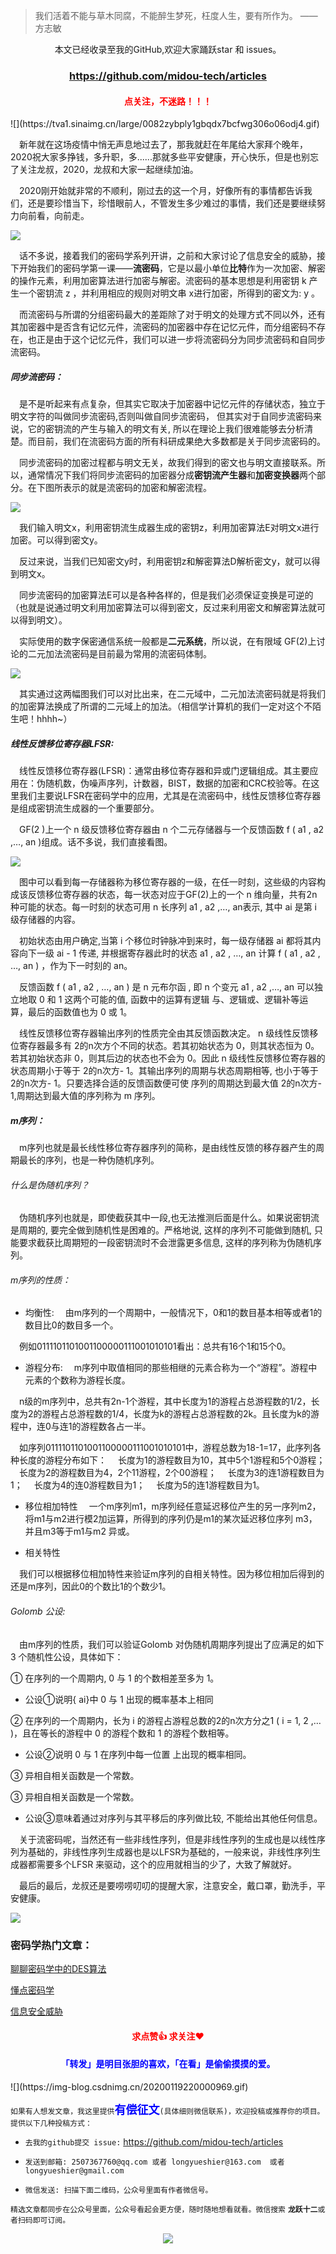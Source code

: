 > 我们活着不能与草木同腐，不能醉生梦死，枉度人生，要有所作为。           ——方志敏

<p align="center">本文已经收录至我的GitHub,欢迎大家踊跃star 和 issues。</p>
<h3 align="center"><a  href="https://github.com/midou-tech/articles" target="_blank">https://github.com/midou-tech/articles</a></h3>
<p><h4   style="color:red;text-align:center">点关注，不迷路！！！ </h4></p>
![](https://tva1.sinaimg.cn/large/0082zybply1gbqdx7bcfwg306o06odj4.gif)

&emsp;新年就在这场疫情中悄无声息地过去了，那我就赶在年尾给大家拜个晚年，2020祝大家多挣钱，多升职，多......那就多些平安健康，开心快乐，但是也别忘了关注龙叔，2020，龙叔和大家一起继续加油。 

&emsp;2020刚开始就非常的不顺利，刚过去的这一个月，好像所有的事情都告诉我们，还是要珍惜当下，珍惜眼前人，不管发生多少难过的事情，我们还是要继续努力向前看，向前走。

![](https://tva1.sinaimg.cn/large/0082zybply1gbqdxhmn99g306o06oqlq.gif)

&emsp;话不多说，接着我们的密码学系列开讲，之前和大家讨论了信息安全的威胁，接下开始我们的密码学第一课——**流密码**，它是以最小单位**比特**作为一次加密、解密的操作元素，利用加密算法进行加密与解密。流密码的基本思想是利用密钥 k 产生一个密钥流 z ，并利用相应的规则对明文串 x进行加密，所得到的密文为: y 。

&emsp;而流密码与所谓的分组密码最大的差距除了对于明文的处理方式不同以外，还有其加密器中是否含有记忆元件，流密码的加密器中存在记忆元件，而分组密码不存在，也正是由于这个记忆元件，我们可以进一步将流密码分为同步流密码和自同步流密码。

##### 同步流密码：

&emsp;是不是听起来有点复杂，但其实它取决于加密器中记忆元件的存储状态，独立于明文字符的叫做同步流密码,否则叫做自同步流密码， 但其实对于自同步流密码来说，它的密钥流的产生与输入的明文有关, 所以在理论上我们很难能够去分析清楚。而目前，我们在流密码方面的所有科研成果绝大多数都是关于同步流密码的。

&emsp;同步流密码的加密过程都与明文无关，故我们得到的密文也与明文直接联系。所以，通常情况下我们将同步流密码的加密器分成**密钥流产生器**和**加密变换器**两个部分。在下图所表示的就是流密码的加密和解密流程。

![](https://tva1.sinaimg.cn/large/0082zybply1gbqdxs429ej30j206edg9.jpg)

&emsp;我们输入明文x，利用密钥流生成器生成的密钥z，利用加密算法E对明文x进行加密。可以得到密文y。

&emsp;反过来说，当我们已知密文y时，利用密钥z和解密算法D解析密文y，就可以得到明文x。

&emsp;同步流密码的加密算法E可以是各种各样的，但是我们必须保证变换是可逆的（也就是说通过明文利用加密算法可以得到密文，反过来利用密文和解密算法就可以得到明文）。

&emsp;实际使用的数字保密通信系统一般都是**二元系统**，所以说，在有限域 GF(2)上讨论的二元加法流密码是目前最为常用的流密码体制。

![](https://tva1.sinaimg.cn/large/0082zybply1gbqdy0b4w2j30gk0590sl.jpg)

&emsp;其实通过这两幅图我们可以对比出来，在二元域中，二元加法流密码就是将我们的加密算法换成了所谓的二元域上的加法。（相信学计算机的我们一定对这个不陌生吧！hhhh~）

##### 线性反馈移位寄存器LFSR:

&emsp;线性反馈移位寄存器(LFSR)：通常由移位寄存器和异或门逻辑组成。其主要应用在：伪随机数，伪噪声序列，计数器，BIST，数据的加密和CRC校验等。在这里我们主要说LFSR在密码学中的应用，尤其是在流密码中，线性反馈移位寄存器是组成密钥流生成器的一个重要部分。

&emsp;GF(2 )上一个 n 级反馈移位寄存器由 n 个二元存储器与一个反馈函数 f ( a1 , a2 ,…, an )组成。话不多说，我们直接看图。

![](https://tva1.sinaimg.cn/large/0082zybply1gbqdy5igqkj30ao038wea.jpg)

&emsp;图中可以看到每一存储器称为移位寄存器的一级，在任一时刻，这些级的内容构成该反馈移位寄存器的状态，每一状态对应于GF(2)上的一个 n 维向量，共有2n种可能的状态。每一时刻的状态可用 n 长序列 a1 , a2 ,…, an表示, 其中 ai 是第 i 级存储器的内容。

&emsp;初始状态由用户确定,当第 i 个移位时钟脉冲到来时，每一级存储器 ai 都将其内容向下一级 ai - 1 传递, 并根据寄存器此时的状态 a1 , a2 , …, an 计算 f ( a1 , a2 , …, an ) ，作为下一时刻的 an。

&emsp;反馈函数 f ( a1 , a2 , …, an ) 是 n 元布尔函 , 即 n 个变元 a1 , a2 ,…, an 可以独立地取 0 和 1 这两个可能的值, 函数中的运算有逻辑 与、逻辑或、逻辑补等运算，最后的函数值也为 0 或 1。

&emsp;线性反馈移位寄存器输出序列的性质完全由其反馈函数决定。 n 级线性反馈移位寄存器最多有 2的n次方个不同的状态。若其初始状态为 0，则其状态恒为 0。若其初始状态非 0，则其后边的状态也不会为 0。因此 n 级线性反馈移位寄存器的状态周期小于等于 2的n次方- 1。其输出序列的周期与状态周期相等, 也小于等于 2的n次方- 1。只要选择合适的反馈函数便可使 序列的周期达到最大值 2的n次方- 1,周期达到最大值的序列称为 m 序列。

##### m序列：

&emsp;m序列也就是最长线性移位寄存器序列的简称，是由线性反馈的移存器产生的周期最长的序列，也是一种伪随机序列。

###### 什么是伪随机序列？

&emsp;伪随机序列也就是，即使截获其中一段,也无法推测后面是什么。如果说密钥流是周期的, 要完全做到随机性是困难的。严格地说, 这样的序列不可能做到随机, 只能要求截获比周期短的一段密钥流时不会泄露更多信息, 这样的序列称为伪随机序列。 

###### m序列的性质：

- 均衡性:
  &emsp;由m序列的一个周期中，一般情况下，0和1的数目基本相等或者1的数目比0的数目多一个。

&emsp;例如0111101101001100000111001010101看出：总共有16个1和15个0。

- 游程分布:
  &emsp;m序列中取值相同的那些相继的元素合称为一个“游程”。游程中元素的个数称为游程长度。

&emsp;n级的m序列中，总共有2n-1个游程，其中长度为1的游程占总游程数的1/2，长度为2的游程占总游程数的1/4，长度为k的游程占总游程数的2k。且长度为k的游程中，连0与连1的游程数各占一半。

&emsp;如序列0111101101001100000111001010101中，游程总数为18-1=17，此序列各种长度的游程分布如下：
&emsp;长度为1的游程数目为10，其中5个1游程和5个0游程；
&emsp;长度为2的游程数目为4，2个11游程，2个00游程；
&emsp;长度为3的连1游程数目为1；
&emsp;长度为4的连0游程数目为1；
&emsp;长度为5的连1游程数目为1。

- 移位相加特性
  &emsp;一个m序列m1，m序列经任意延迟移位产生的另一序列m2，将m1与m2进行模2加运算，所得到的序列仍是m1的某次延迟移位序列 m3，并且m3等于m1与m2 异或。

- 相关特性

&emsp;我们可以根据移位相加特性来验证m序列的自相关特性。因为移位相加后得到的还是m序列，因此0的个数比1的个数少1。

###### Golomb 公设: 

&emsp;由m序列的性质，我们可以验证Golomb 对伪随机周期序列提出了应满足的如下3 个随机性公设，具体如下：

① 在序列的一个周期内, 0 与 1 的个数相差至多为 1。

- 公设①说明{ ai}中 0 与 1 出现的概率基本上相同

② 在序列的一个周期内，长为 i 的游程占游程总数的2的n次方分之1 ( i = 1, 2 ,… )，且在等长的游程中 0 的游程个数和 1 的游程个数相等。

- 公设②说明 0 与 1 在序列中每一位置 上出现的概率相同。

③ 异相自相关函数是一个常数。

③ 异相自相关函数是一个常数。

- 公设③意味着通过对序列与其平移后的序列做比较, 不能给出其他任何信息。

&emsp;关于流密码呢，当然还有一些非线性序列，但是非线性序列的生成也是以线性序列为基础的，非线性序列生成器也是以LFSR为基础的，一般来说，非线性序列生成器都需要多个LFSR 来驱动，这个的应用就相当的少了，大致了解就好。

&emsp;最后的最后，龙叔还是要唠唠叨叨的提醒大家，注意安全，戴口罩，勤洗手，平安健康。

![](https://img-blog.csdnimg.cn/20200209150145962.jpg)

### 密码学热门文章：

[聊聊密码学中的DES算法](https://mp.weixin.qq.com/s/tpupz8T5Ei-xB2pKdfKQQQ)

[懂点密码学](https://mp.weixin.qq.com/s/kcvm79m1-3SflYUo56idsg)

[信息安全威胁](https://mp.weixin.qq.com/s/W0HN44O1YI6UcfeOKj9N-g)

<h4   style="color:red;text-align:center">求点赞👍  求关注❤️ </h4>
<h4   style="color:blue;text-align:center">「转发」是明目张胆的喜欢，「在看」是偷偷摸摸的爱。</h4>
![](https://img-blog.csdnimg.cn/20200119220000969.gif)

`如果有人想发文章，我这里提供`<font face="宋体" color=blue size=4>**有偿征文**</font>`(具体细则微信联系)，欢迎投稿或推荐你的项目。提供以下几种投稿方式：`

- `去我的github提交 issue:` https://github.com/midou-tech/articles

- `发送到邮箱: 2507367760@qq.com 或者 longyueshier@163.com  或者 longyueshier@gmail.com`

- `微信发送: 扫描下面二维码，公众号里面有作者微信号。`

`精选文章都同步在公众号里面，公众号看起会更方便，随时随地想看就看。微信搜索` **`龙跃十二`**`或者扫码即可订阅。`

<p align="center"><image src="https://tva1.sinaimg.cn/large/006tNbRwly1galsp9a07kj30p00dwae3.jpg" ></image></p>